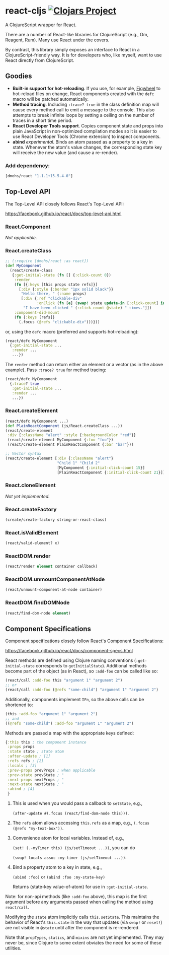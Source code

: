 # react-cljs [![Clojars Project](https://img.shields.io/clojars/v/dmohs/react.svg)](https://clojars.org/dmohs/react)

A ClojureScript wrapper for React.

There are a number of React-like libraries for ClojureScript (e.g., Om, Reagent, Rum). Many use React under the covers.

By contrast, this library simply exposes an interface to React in a ClojureScript-friendly way. It is for developers who, like myself, want to use React directly from ClojureScript.

## Goodies

- **Built-in support for hot-reloading**. If you use, for example, [Figwheel](https://github.com/bhauman/lein-figwheel) to hot-reload files on change, React components created with the `defc` macro will be patched automatically.
- **Method tracing**. Including `:trace? true` in the class definition map will cause every method call to emit a message to the console. This also attempts to break infinite loops by setting a ceiling on the number of traces in a short time period.
- **React Developer Tools support**. Copies component state and props into plain JavaScript in non-optimized compilation modes so it is easier to use React Developer Tools (Chrome extension) to inspect components.
- **abind** *experimental*. Binds an atom passed as a property to a key in state. Whenever the atom's value changes, the corresponding state key will receive the new value (and cause a re-render).

### Add dependency:

```clj
[dmohs/react "1.1.1+15.5.4-0"]
```

## Top-Level API

The Top-Level API closely follows React's Top-Level API:

https://facebook.github.io/react/docs/top-level-api.html

### React.Component

*Not applicable.*

### React.createClass

```clj
;; (:require [dmohs/react :as react])
(def MyComponent
  (react/create-class
   {:get-initial-state (fn [] {:click-count 0})
    :render
    (fn [{:keys [this props state refs]}]
      [:div {:style {:border "1px solid black"}}
       "Hello there, " (:name props)
       [:div {:ref "clickable-div"
              :onClick (fn [e] (swap! state update-in [:click-count] inc))}
        "I have been clicked " (:click-count @state) " times."]])
    :component-did-mount
    (fn {:keys [refs]}
      (.focus (@refs "clickable-div")))}))
```

or, using the `defc` macro (preferred and supports hot-reloading):

```clj
(react/defc MyComponent
  {:get-initial-state ...
   :render ...
   ...})
```

The `render` method can return either an element or a vector (as in the above example). Pass `:trace? true` for method tracing:

```clj
(react/defc MyComponent
  {:trace? true
   :get-initial-state ...
   :render ...
   ...})
```

### React.createElement

```clj
(react/defc MyComponent ...)
(def PlainReactComponent (js/React.createClass ...))
(react/create-element
 :div {:className "alert" :style {:backgroundColor "red"}}
 (react/create-element MyComponent {:foo "foo"})
 (react/create-element PlainReactComponent {:bar "bar"}))

;; Vector syntax
(react/create-element [:div {:className "alert"}
                       "Child 1" "Child 2"
                       [MyComponent {:initial-click-count 15}]
                       [PlainReactComponent {:initial-click-count 21}]])
```

### React.cloneElement

*Not yet implemented.*

### React.createFactory

```clj
(create/create-factory string-or-react-class)
```

### React.isValidElement

```clj
(react/valid-element? x)
```

### ReactDOM.render

```clj
(react/render element container callback)
```

### ReactDOM.unmountComponentAtNode

```clj
(react/unmount-component-at-node container)
```

### ReactDOM.findDOMNode

```clj
(react/find-dom-node element)
```

## Component Specifications

Component specifications closely follow React's Component Specifications:

https://facebook.github.io/react/docs/component-specs.html

React methods are defined using Clojure naming conventions (`:get-initial-state` corresponds to `getInitialState`). Additional methods become part of the object (as in React), so `:add-foo` can be called like so:
```clj
(react/call :add-foo this "argument 1" "argument 2")
;; or
(react/call :add-foo (@refs "some-child") "argument 1" "argument 2")
```

Additionally, components implement `IFn`, so the above calls can be shortened to:
```clj
(this :add-foo "argument 1" "argument 2")
;; and
((@refs "some-child") :add-foo "argument 1" "argument 2")
```

Methods are passed a map with the appropriate keys defined:

```clj
{:this this ; the component instance
 :props props
 :state state ; state atom
 :after-update ; [1]
 :refs refs ; [2]
 :locals ; [3]
 :prev-props prevProps ; when applicable
 :prev-state prevState ; "
 :next-props nextProps ; "
 :next-state nextState ; "
 :abind ; [4]
 }
```

1. This is used when you would pass a callback to `setState`, e.g.,

   `(after-update #(.focus (react/find-dom-node this)))`.
2. The `refs` atom allows accessing `this.refs` as a map, e.g., `(.focus (@refs "my-text-box"))`.
3. Convenience atom for local variables. Instead of, e.g.,

   `(set! (.-myTimer this) (js/setTimeout ...))`, you can do

   `(swap! locals assoc :my-timer (js/setTimeout ...))`.
4. Bind a property atom to a key in state, e.g.,

   `(abind :foo)` or `(abind :foo :my-state-key)`

   Returns {state-key value-of-atom} for use in `:get-initial-state`.

Note: for non-api methods (like `:add-foo` above), this map is the first argument before any arguments passed when calling the method using `react/call`.

Modifying the `state` atom implicitly calls `this.setState`. This maintains the behavior of React's `this.state` in the way that updates (via `swap!` or `reset!`) are not visible in `@state` until after the component is re-rendered.

Note that `propTypes`, `statics`, and `mixins` are not yet implemented. They may never be, since Clojure to some extent obviates the need for some of these utilities.

